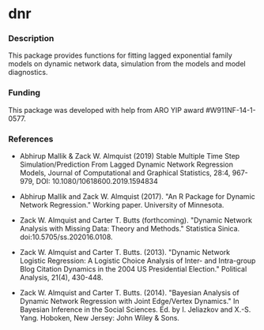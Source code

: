 # dnr

### Description
This package provides functions for fitting lagged exponential family models on dynamic network data, simulation from the models and model diagnostics. 

### Funding
This package was developed with help from ARO YIP award #W911NF-14-1-0577. 

### References

* Abhirup Mallik & Zack W. Almquist (2019) Stable Multiple Time Step Simulation/Prediction From Lagged Dynamic Network Regression Models, Journal of Computational and Graphical Statistics, 28:4, 967-979, DOI: 10.1080/10618600.2019.1594834 

* Abhirup Mallik and Zack W. Almquist (2017). "An R Package for Dynamic Network Regression." Working paper. University of Minnesota. 

* Zack W. Almquist and Carter T. Butts (forthcoming). "Dynamic Network Analysis with Missing Data: Theory and Methods." Statistica Sinica. doi:10.5705/ss.202016.0108. 

* Zack W. Almquist and Carter T. Butts. (2013). "Dynamic Network Logistic Regression: A Logistic Choice Analysis of Inter- and Intra-group Blog Citation Dynamics in the 2004 US Presidential Election." Political Analysis, 21(4), 430-448. 

* Zack W. Almquist and Carter T. Butts. (2014). "Bayesian Analysis of Dynamic Network Regression with Joint Edge/Vertex Dynamics." In Bayesian Inference in the Social Sciences. Ed. by I. Jeliazkov and X.-S. Yang. Hoboken, New Jersey: John Wiley & Sons.
